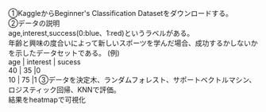①KaggleからBeginner's Classification Datasetをダウンロードする。  
②データの説明  
age,interest,success(0:blue、1:red)というラベルがある。  
年齢と興味の度合いによって新しいスポーツを学んだ場合、成功するかしないかを示したデータセットである。
(例)  
age | interest  | sucess  
40  | 35  |0  
10  | 75  |1 
③データを決定木、ランダムフォレスト、サポートベクトルマシン、ロジスティック回帰、KNNで評価。  
結果をheatmapで可視化
